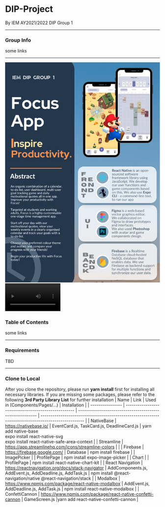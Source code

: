 # DIP-Project

By IEM AY2021/2022 DIP Group 1
***

### Group Info
some links
***
![image](https://github.com/DIP-Group1/DIP-Project/blob/master/Reports/group1_poster.png)
<video src='https://github.com/DIP-Group1/DIP-Project/blob/master/Reports/group1_video.mp4' width=180/>

### Table of Contents
some links
***


### Requirements
TBD
***

### Clone to Local
After you clone the repository, please run **yarn install** first for installing all necessary libraries. If you are missing some packages, please refer to the following **3rd Party Library List** for further installation
| Name             | Link                                                 | Used in (Components/Pages/...)                            | Installation                                                                                         |
| ---------------- | ---------------------------------------------------- | --------------------------------------------------------- | ---------------------------------------------------------------------------------------------------- |
| NativeBase       | https://nativebase.io/                               | EventCard.js, TaskCard.js, DeadlineCard.js                | yarn add native-base<br>expo install react-native-svg<br>expo install react-native-safe-area-context |
| Streamline       | https://app.streamlinehq.com/icons/streamline-colors |                                                           |
| Firebase         | https://firebase.google.com/                         | Database                                                  | npm install firebase                                                                                 |
| ImagePicker      |                                                      | ProfilePage                                               | npm install expo-image-picker                                                                        |
| Chart            |                                                      | ProfilePage                                               | npm install react-native-chart-kit                                                                   |
| React Navigation | https://reactnavigation.org/docs/stack-navigator     | AddComponents.js, AddEvent.js, AddDeadline.js, AddTask.js | npm install @react-navigation/native @react-navigation/stack                                         |
| Modalbox         | https://www.npmjs.com/package/react-native-modalbox  | AddEvent.js, AddDeadline.js, AddTask.js                   | npm install react-native-modalbox                                                                    |
| ConfettiCannon         | https://www.npmjs.com/package/react-native-confetti-cannon  | GameScreen.js |yarn add react-native-confetti-cannon |
